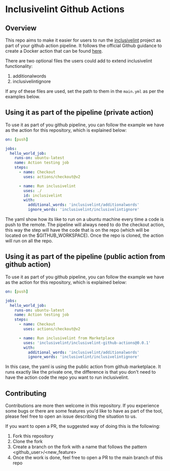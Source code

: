 # Inclusivelint Github Actions

## Overview

This repo aims to make it easier for users to run the [inclusivelint](https://github.com/inclusivelint/inclusivelint)
project as part of your github action pipeline. It follows the official Github guidance to create a Docker action
that can be found [here](https://docs.github.com/en/actions/creating-actions/creating-a-docker-container-action).

There are two optional files the users could add to extend inclusivelint functionality:

1. additionalwords
1. inclusivelintignore

If any of these files are used, set the path to them in the `main.yml` as per the examples below.

## Using it as part of the pipeline (private action)

To use it as part of you github pipeline, you can follow the example we have as the action for this repository, which
is explained below:

``` yaml
on: [push]

jobs:
  hello_world_job:
    runs-on: ubuntu-latest
    name: Action testing job
    steps:
      - name: Checkout
        uses: actions/checkout@v2

      - name: Run inclusivelint
        uses: ./
        id: inclusivelint
        with:
          additional_words: 'inclusivelint/additionalwords'
          ignore_words: 'inclusivelint/inclusivelintignore'

```

The yaml show how its like to run on a ubuntu machine every time a code is push to the
remote. The pipeline will always need to do the checkout action, this way the step will
have the code that is on the repo (which will be located on the $GITHUB_WORKSPACE).
Once the repo is cloned, the action will run on all the repo.

## Using it as part of the pipeline (public action from github action)

To use it as part of you github pipeline, you can follow the example we have as the action for this repository, which
is explained below:

``` yaml
on: [push]

jobs:
  hello_world_job:
    runs-on: ubuntu-latest
    name: Action testing job
    steps:
      - name: Checkout
        uses: actions/checkout@v2

      - name: Run inclusivelint from Marketplace
        uses: 'inclusivelint/inclusivelint-github-actions@0.0.1'
        with:
          additional_words: 'inclusivelint/additionalwords'
          ignore_words: 'inclusivelint/inclusivelintignore'
```

In this case, the yaml is using the public action from github marketplace. It runs
exactly like the private one, the difference is that you don't need to have the action
code the repo you want to run inclusivelint.

## Contributing

Contributions are more then welcome in this repository.
If you experience some bugs or there are some features you'd like to have as part of the tool,
please feel free to open an issue describing the situation to us.

If you want to open a PR, the suggested way of doing this is the following:

1. Fork this repository
2. Clone the fork
3. Create a branch on the fork with a name that follows the pattern <github_user>/<new_feature>
4. Once the work is done, feel free to open a PR to the main branch of this repo
